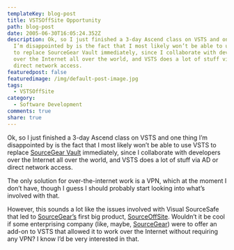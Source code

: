 ```yaml
---
templateKey: blog-post
title: VSTSOffSite Opportunity
path: blog-post
date: 2005-06-30T16:05:24.352Z
description: Ok, so I just finished a 3-day Ascend class on VSTS and one thing
  I’m disappointed by is the fact that I most likely won’t be able to use VSTS
  to replace SourceGear Vault immediately, since I collaborate with developers
  over the Internet all over the world, and VSTS does a lot of stuff via AD or
  direct network access.
featuredpost: false
featuredimage: /img/default-post-image.jpg
tags:
  - VSTSOffSite
category:
  - Software Development
comments: true
share: true
---
```


Ok, so I just finished a 3-day Ascend class on VSTS and one thing I’m disappointed by is the fact that I most likely won’t be able to use VSTS to replace [SourceGear Vault](http://sourcegear.com/vault/index.html) immediately, since I collaborate with developers over the Internet all over the world, and VSTS does a lot of stuff via AD or direct network access.

The only solution for over-the-internet work is a VPN, which at the moment I don’t have, though I guess I should probably start looking into what’s involved with that.

However, this sounds a lot like the issues involved with Visual SourceSafe that led to [SourceGear’s](http://sourcegear.com/) first big product, [SourceOffSite](http://sourcegear.com/sos/index.html). Wouldn’t it be cool if some enterprising company (like, maybe, [SourceGear](http://sourcegear.com/)) were to offer an add-on to VSTS that allowed it to work over the Internet without requiring any VPN? I know I’d be very interested in that.
